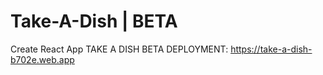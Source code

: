 # Take-A-Dish | BETA


Create React App
TAKE A DISH BETA DEPLOYMENT: https://take-a-dish-b702e.web.app  
